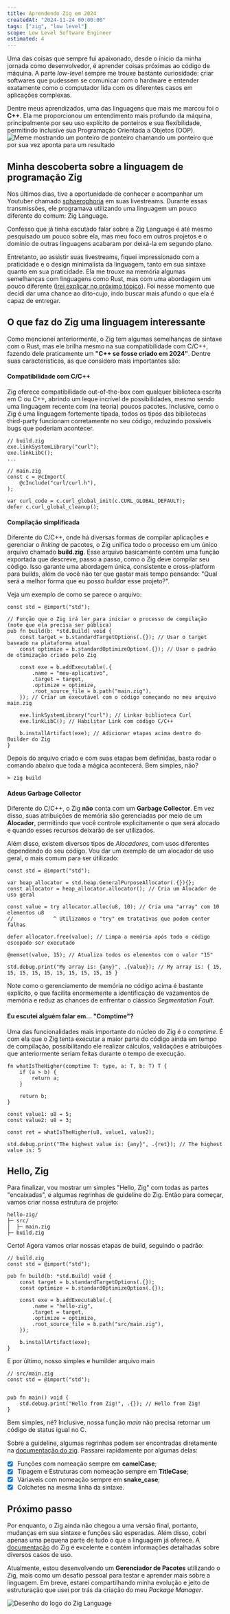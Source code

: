 ```yaml
---
title: Aprendendo Zig em 2024
createdAt: "2024-11-24 00:00:00"
tags: ["zig", "low level"]
scope: Low Level Software Engineer
estimated: 4
---
```


Uma das coisas que sempre fui apaixonado, desde o ínicio da minha jornada como desenvolvedor, é aprender coisas próximas ao código de máquina. A parte _low-level_ sempre me trouxe bastante curiosidade: criar softwares que pudessem se comunicar com o hardware e entender exatamente como o computador lida com os diferentes casos em aplicações complexas. 

Dentre meus aprendizados, uma das linguagens que mais me marcou foi o **C++**. Ela me proporcionou um entendimento mais profundo da máquina, principalmente por seu uso explícito de ponteiros e sua flexíbilidade, permitindo inclusíve sua Programação Orientada a Objetos (OOP).
![Meme mostrando um ponteiro de ponteiro chamando um ponteiro que por sua vez aponta para um resultado](../assets/anya-ptrs.webp)

## Minha descoberta sobre a linguagem de programação Zig

Nos últimos dias, tive a oportunidade de conhecer e acompanhar um Youtuber chamado [sphaerophoria](https://www.youtube.com/@sphaerophoria) em suas livestreams. Durante essas transmissões, ele programava utilizando uma linguagem um pouco diferente do comum: Zig Language.

Confesso que já tinha escutado falar sobre a Zig Language e até mesmo pesquisado um pouco sobre ela, mas meu foco em outros projetos e o domínio de outras linguagens acabaram por deixá-la em segundo plano.

Entretanto, ao assistir suas livestreams, fiquei impressionado com a praticidade e o design minimalista da linguagem, tanto em sua sintaxe quanto em sua praticidade. Ela me trouxe na memória algumas semelhanças com linguagens como Rust, mas com uma abordagem um pouco diferente ([irei explicar no próximo tópico](#o-que-faz-do-zig-uma-linguagem-interessante)). Foi nesse momento que decidi dar uma chance ao dito-cujo, indo buscar mais afundo o que ela é capaz de entregar.

## O que faz do Zig uma linguagem interessante

Como mencionei anteriormente, o Zig tem algumas semelhanças de sintaxe com o Rust, mas ele brilha mesmo na sua compatibilidade com C/C++, fazendo dele praticamente um **"C++ se fosse criado em 2024"**. Dentre suas características, as que considero mais importantes são:

#### Compatibilidade com C/C++

Zig oferece compatibilidade out-of-the-box com qualquer biblioteca escrita em C ou C++, abrindo um leque incrível de possibilidades, mesmo sendo uma linguagem recente com (na teoria) poucos pacotes. Inclusive, como o Zig é uma linguagem fortemente tipada, todos os tipos das bibliotecas third-party funcionam corretamente no seu código, reduzindo possíveis bugs que poderiam acontecer.
```zig
// build.zig
exe.linkSystemLibrary("curl");
exe.linkLibC();
...

// main.zig
const c = @cImport(
    @cInclude("curl/curl.h"),
);

var curl_code = c.curl_global_init(c.CURL_GLOBAL_DEFAULT);
defer c.curl_global_cleanup();
```

#### Compilação simplificada

Diferente do C/C++, onde há diversas formas de compilar aplicações e gerenciar o _linking_ de pacotes, o Zig unifica todo o processo em um único arquivo chamado **build.zig**. Esse arquivo basicamente contém uma função exportada que descreve, passo a passo, como o Zig deve compilar seu código. Isso garante uma abordagem única, consistente e cross-platform para builds, além de você não ter que gastar mais tempo pensando: "Qual será a melhor forma que eu posso _buildar_ esse projeto?".

Veja um exemplo de como se parece o arquivo:

```zig
const std = @import("std");

// Função que o Zig irá ler para iniciar o processo de compilação (note que ela precisa ser pública)
pub fn build(b: *std.Build) void {
    const target = b.standardTargetOptions(.{}); // Usar o target baseado na plataforma atual
    const optimize = b.standardOptimizeOption(.{}); // Usar o padrão de otimização criado pelo Zig

    const exe = b.addExecutable(.{
        .name = "meu-aplicativo",
        .target = target,
        .optimize = optimize,
        .root_source_file = b.path("main.zig"),
    }); // Criar um executável com o código começando no meu arquivo main.zig

    exe.linkSystemLibrary("curl"); // Linkar biblioteca Curl
    exe.linkLibC(); // Habilitar Link com código C/C++

    b.installArtifact(exe); // Adicionar etapas acima dentro do Builder do Zig
}
```

Depois do arquivo criado e com suas etapas bem definidas, basta rodar o comando abaixo que toda a mágica acontecerá. Bem simples, não?
```
> zig build
```

#### Adeus Garbage Collector

Diferente do C/C++, o Zig **não** conta com um **Garbage Collector**. Em vez disso, suas atribuições de memória são gerenciadas por meio de um **Alocador**, permitindo que você controle explicitamente o que será alocado e quando esses recursos deixarão de ser utilizados.

Além disso, existem diversos tipos de _Alocadores_, com usos diferentes dependendo do seu código. Vou dar um exemplo de um alocador de uso geral, o mais comum para ser útilizado:

```zig
const std = @import("std");

var heap_allocator = std.heap.GeneralPurposeAllocator(.{}){};
const allocator = heap_allocator.allocator(); // Cria um Alocador de uso geral

const value = try allocator.alloc(u8, 10); // Cria uma "array" com 10 elementos u8
//             ^ Utilizamos o "try" em tratativas que podem conter falhas

defer allocator.free(value); // Limpa a memória após todo o código escopado ser executado

@memset(value, 15); // Atualiza todos os elementos com o valor "15"

std.debug.print("My array is: {any}", .{value}); // My array is: { 15, 15, 15, 15, 15, 15, 15, 15, 15, 15 }
```

Note como o gerenciamento de memória no código acima é bastante explícito, o que facilita enormemente a identificação de vazamentos de memória e reduz as chances de enfrentar o clássico _Segmentation Fault_.

#### Eu escutei alguém falar em... "Comptime"?

Uma das funcionalidades mais importante do núcleo do Zig é o _comptime_. É com ela que o Zig tenta executar a maior parte do código ainda em tempo de compilação, possibilitando ele realizar cálculos, validações e atribuições que anteriormente seriam feitas durante o tempo de execução.

```zig
fn whatIsTheHigher(comptime T: type, a: T, b: T) T {
    if (a > b) {
        return a;
    }

    return b;
}

const value1: u8 = 5;
const value2: u8 = 3;

const ret = whatIsTheHigher(u8, value1, value2);

std.debug.print("The highest value is: {any}", .{ret}); // The highest value is: 5
```

## Hello, Zig

Para finalizar, vou mostrar um simples "Hello, Zig" com todas as partes "encaixadas", e algumas regrinhas de guideline do Zig. Então para começar, vamos criar nossa estrutura de projeto:

```
hello-zig/
├─ src/
│  ├─ main.zig
├─ build.zig
```

Certo! Agora vamos criar nossas etapas de build, seguindo o padrão:

```zig
// build.zig
const std = @import("std");

pub fn build(b: *std.Build) void {
    const target = b.standardTargetOptions(.{});
    const optimize = b.standardOptimizeOption(.{});

    const exe = b.addExecutable(.{
        .name = "hello-zig",
        .target = target,
        .optimize = optimize,
        .root_source_file = b.path("src/main.zig"),
    });

    b.installArtifact(exe);
}
```

E por último, nosso simples e humilder arquivo main

```zig
// src/main.zig
const std = @import("std");


pub fn main() void {
    std.debug.print("Hello from Zig!", .{}); // Hello from Zig!
}
```

Bem simples, né? Inclusive, nossa função _main_ não precisa retornar um código de status igual no C.

Sobre a guideline, algumas regrinhas podem ser encontradas diretamente na [documentação do zig](https://ziglang.org/documentation/0.13.0/#Style-Guide). Passarei rapidamente por algumas delas:

* [X] Funções com nomeação sempre em **camelCase**;
* [X] Tipagem e Estruturas com nomeação sempre em **TitleCase**;
* [X] Váriaveis com nomeação sempre em **snake_case**;
* [X] Colchetes na mesma linha da sintaxe.

## Próximo passo

Por enquanto, o Zig ainda não chegou a uma versão final, portanto, mudanças em sua sintaxe e funções são esperadas. Além disso, cobri apenas uma pequena parte de tudo o que a linguagem já oferece. A [documentação](https://ziglang.org/documentation/0.13.0) do Zig é excelente e contém informações detalhadas sobre diversos casos de uso.

Atualmente, estou desenvolvendo um **Gerenciador de Pacotes** utilizando o Zig, mais como um desafio pessoal para testar e aprender mais sobre a linguagem. Em breve, estarei compartilhando minha evolução e jeito de estruturação que usei por trás da criação do meu _Package Manager_.

![Desenho do logo do Zig Language](../assets/zig-draw.webp)
